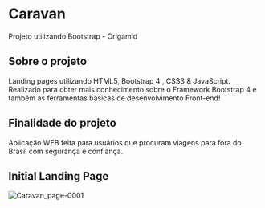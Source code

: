# Caravan
Projeto utilizando Bootstrap - Origamid 

## Sobre o projeto
Landing pages utilizando HTML5, Bootstrap 4 , CSS3 & JavaScript. 
Realizado para obter mais conhecimento sobre o Framework Bootstrap 4 e também as ferramentas básicas de desenvolvimento Front-end!

## Finalidade do projeto
Aplicação WEB feita para usuários que procuram viagens para fora do Brasil com segurança e confiança.

## Initial Landing Page 

![Caravan_page-0001](https://user-images.githubusercontent.com/83293805/206937064-32d6bb09-fcb0-484a-aa77-2390b12db88c.jpg)
